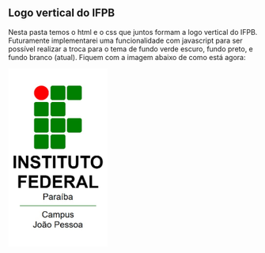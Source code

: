 ## Logo vertical do IFPB

Nesta pasta temos o html e o css que juntos formam a logo vertical do IFPB. Futuramente implementarei uma funcionalidade com javascript para ser possível realizar a troca para o tema de fundo verde escuro, fundo preto, e fundo branco (atual). Fiquem com a imagem abaixo de como está agora:

<img src = "imagem/visual-logo-vertical-ifpb.jpg" alt = "logo-ifpb" width = "200px">
